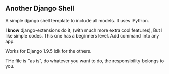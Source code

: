 ## Another Django Shell

A simple django shell template to include all models.
It uses IPython.

**I know** django-extensions do it, (with much more extra cool features), But I like simple codes. This one has a beginners level.
Add command into any app.

Works for Django 1.9.5 idk for the others.

THe file is "as is", do whatever you want to do, the responsibility belongs to you.